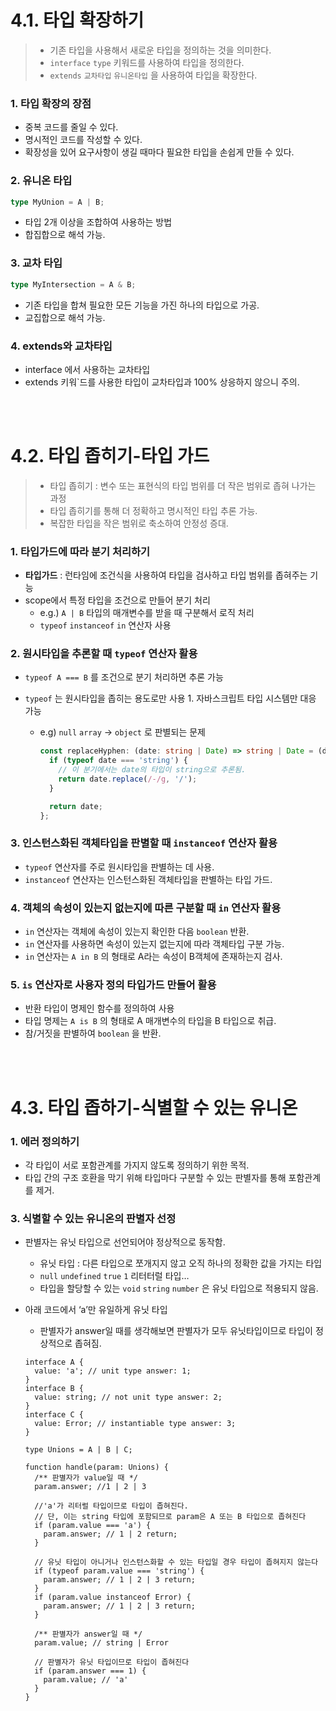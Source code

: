 # 4.1. 타입 확장하기

> - 기존 타입을 사용해서 새로운 타입을 정의하는 것을 의미한다.
> - `interface` `type` 키워드를 사용하여 타입을 정의한다.
> - `extends` `교차타입` `유니온타입` 을 사용하여 타입을 확장한다.

### 1. 타입 확장의 장점

- 중복 코드를 줄일 수 있다.
- 명시적인 코드를 작성할 수 있다.
- 확장성을 있어 요구사항이 생길 때마다 필요한 타입을 손쉽게 만들 수 있다.

### 2. 유니온 타입

```ts
type MyUnion = A | B;
```

- 타입 2개 이상을 조합하여 사용하는 방법
- 합집합으로 해석 가능.

### 3. 교차 타입

```ts
type MyIntersection = A & B;
```

- 기존 타입을 합쳐 필요한 모든 기능을 가진 하나의 타입으로 가공.
- 교집합으로 해석 가능.

### 4. extends와 교차타입

- interface 에서 사용하는 교차타입
- extends 키워`드를 사용한 타입이 교차타입과 100% 상응하지 않으니 주의.

<br/>
<br/>

# 4.2. 타입 좁히기-타입 가드

> - 타입 좁히기 : 변수 또는 표현식의 타입 범위를 더 작은 범위로 좁혀 나가는 과정
> - 타입 좁히기를 통해 더 정확하고 명시적인 타입 추론 가능.
> - 복잡한 타입을 작은 범위로 축소하여 안정성 증대.

### 1. 타입가드에 따라 분기 처리하기

- **타입가드** : 런타임에 조건식을 사용하여 타입을 검사하고 타입 범위를 좁혀주는 기능
- scope에서 특정 타입을 조건으로 만들어 분기 처리
  - e.g.) `A | B` 타입의 매개변수를 받을 때 구분해서 로직 처리
  - `typeof` `instanceof` `in` 연산자 사용

### 2. 원시타입을 추론할 때 `typeof` 연산자 활용

- `typeof A === B` 를 조건으로 분기 처리하면 추론 가능
- `typeof` 는 원시타입을 좁히는 용도로만 사용 1. 자바스크립트 타입 시스템만 대응 가능

  - e.g) `null` `array` → `object` 로 판별되는 문제

    ```ts
    const replaceHyphen: (date: string | Date) => string | Date = (date) => {
      if (typeof date === 'string') {
        // 이 분기에서는 date의 타입이 string으로 추론됨.
        return date.replace(/-/g, '/');
      }

      return date;
    };
    ```

### 3. 인스턴스화된 객체타입을 판별할 때 `instanceof` 연산자 활용

- `typeof` 연산자를 주로 원시타입을 판별하는 데 사용.
- `instanceof` 연산자는 인스턴스화된 객체타입을 판별하는 타입 가드.

### 4. 객체의 속성이 있는지 없는지에 따른 구분할 때 `in` 연산자 활용

- `in` 연산자는 객체에 속성이 있는지 확인한 다음 `boolean` 반환.
- `in` 연산자를 사용하면 속성이 있는지 없는지에 따라 객체타입 구분 가능.
- `in` 연산자는 `A in B` 의 형태로 A라는 속성이 B객체에 존재하는지 검사.

### 5. `is` 연산자로 사용자 정의 타입가드 만들어 활용

- 반환 타입이 명제인 함수를 정의하여 사용
- 타입 명제는 `A is B` 의 형태로 A 매개변수의 타입을 B 타입으로 취급.
- 참/거짓을 판별하여 `boolean` 을 반환.

<br/>
<br/>

# 4.3. 타입 좁하기-식별할 수 있는 유니온

### 1. 에러 정의하기

- 각 타입이 서로 포함관계를 가지지 않도록 정의하기 위한 목적.
- 타입 간의 구조 호환을 막기 위해 타입마다 구분할 수 있는 판별자를 통해 포함관계를 제거.

### 3. 식별할 수 있는 유니온의 판별자 선정

- 판별자는 유닛 타입으로 선언되어야 정상적으로 동작함.
   - 유닛 타입 : 다른 타입으로 쪼개지지 않고 오직 하나의 정확한 값을 가지는 타입
   - `null` `undefined` `true` `1` 리터터럴 타입…
   - 타입을 할당할 수 있는 `void` `string` `number` 은 유닛 타입으로 적용되지 않음.
- 아래 코드에서 ‘a’만 유일하게 유닛 타입

   - 판별자가 answer일 때를 생각해보면 판별자가 모두 유닛타입이므로 타입이 정상적으로 좁혀짐.

   ```tsx
   interface A {
     value: 'a'; // unit type answer: 1;
   }
   interface B {
     value: string; // not unit type answer: 2;
   }
   interface C {
     value: Error; // instantiable type answer: 3;
   }

   type Unions = A | B | C;

   function handle(param: Unions) {
     /** 판별자가 value일 때 */
     param.answer; //1 | 2 | 3

     //'a'가 리터럴 타입이므로 타입이 좁혀진다.
     // 단, 이는 string 타입에 포함되므로 param은 A 또는 B 타입으로 좁혀진다
     if (param.value === 'a') {
       param.answer; // 1 | 2 return;
     }

     // 유닛 타입이 아니거나 인스턴스화할 수 있는 타입일 경우 타입이 좁혀지지 않는다
     if (typeof param.value === 'string') {
       param.answer; // 1 | 2 | 3 return;
     }
     if (param.value instanceof Error) {
       param.answer; // 1 | 2 | 3 return;
     }

     /** 판별자가 answer일 때 */
     param.value; // string | Error

     // 판별자가 유닛 타입이므로 타입이 좁혀진다
     if (param.answer === 1) {
       param.value; // 'a'
     }
   }
   ```
